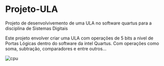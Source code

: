 # Projeto-ULA
Projeto de desenvolvivemento de uma ULA no software quartus para a disciplina de Sistemas Digitais

Este projeto envolver criar uma ULA com operações de 5 bits a nivel de Portas Lógicas dentro do software da intel Quartus. Com operações como soma, subtração, comparadores e entre outros...

![cpu](https://github.com/PedroFernandesG/Projeto-ULA/assets/147552248/c601ee43-1f39-4542-a827-8937de0a87ad)

